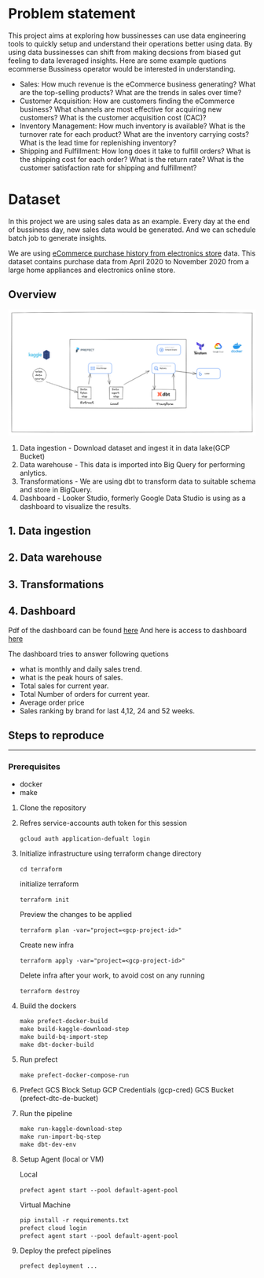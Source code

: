 # Problem statement
This project aims at exploring how bussinesses can use data engineering tools to quickly setup and understand their operations better using data. By using data bussinesses can shift from making decsions from biased gut feeling to data leveraged insights.
Here are some example quetions ecommerse Bussiness operator would be interested in understanding.
- Sales: How much revenue is the eCommerce business generating? What are the top-selling products? What are the trends in sales over time?
- Customer Acquisition: How are customers finding the eCommerce business? What channels are most effective for acquiring new customers? What is the customer acquisition cost (CAC)?
- Inventory Management: How much inventory is available? What is the turnover rate for each product? What are the inventory carrying costs? What is the lead time for replenishing inventory?
- Shipping and Fulfillment: How long does it take to fulfill orders? What is the shipping cost for each order? What is the return rate? What is the customer satisfaction rate for shipping and fulfillment?



# Dataset
In this project we are using sales data as an example. Every day at the end of bussiness day, new sales data would be generated. And we can schedule batch job to generate insights.

We are using [eCommerce purchase history from electronics store](https://www.kaggle.com/datasets/mkechinov/ecommerce-purchase-history-from-electronics-store) data. This dataset contains purchase data from April 2020 to November 2020 from a large home appliances and electronics online store. 

## Overview
![Architecture](./images/architecture.png)

1. Data ingestion - Download dataset and ingest it in data lake(GCP Bucket)
2. Data warehouse - This data is imported into Big Query for performing anlytics.
3. Transformations - We are using dbt to transform data to suitable schema and store in BigQuery.
4. Dashboard - Looker Studio, formerly Google Data Studio is using as a dashboard to visualize the results.

## 1. Data ingestion

## 2. Data warehouse

## 3. Transformations


## 4. Dashboard 
Pdf of the dashboard can be found [here](./05_dashboard/DE_Sales_Report.pdf)
And here is access to dashboard [here](https://lookerstudio.google.com/s/nZ_rDTE-aZg)

The dashboard tries to answer following quetions
- what is monthly and daily sales trend.
- what is the peak hours of sales.
- Total sales for current year. 
- Total Number of orders for current year.
- Average order price
- Sales ranking by brand for last 4,12, 24 and 52 weeks.


## Steps to reproduce
___
### Prerequisites
- docker
- make

1. Clone the repository
2. Refres service-accounts auth token for this session

    `gcloud auth application-defualt login`
    

3. Initialize infrastructure using terraform
    change directory

    `cd terraform`

    initialize terraform

    `terraform init`

    Preview the changes to be applied

    `terraform plan -var="project=<gcp-project-id>"`

    Create new infra

    `terraform apply -var="project=<gcp-project-id>"`


    Delete infra after your work, to avoid cost on any running

    `terraform destroy`

4. Build the dockers
    ```
    make prefect-docker-build
    make build-kaggle-download-step
    make build-bq-import-step
    make dbt-docker-build
    ```

5. Run prefect

    `make prefect-docker-compose-run`

6. Prefect GCS Block Setup
    GCP Credentials (gcp-cred)
    GCS Bucket (prefect-dtc-de-bucket)

7. Run the pipeline

    ```
    make run-kaggle-download-step
    make run-import-bq-step
    make dbt-dev-env
    ```

8. Setup Agent (local or VM)
    
    Local

    `prefect agent start --pool default-agent-pool`
    
    Virtual Machine

    ```
    pip install -r requirements.txt
    prefect cloud login
    prefect agent start --pool default-agent-pool
    ```
9. Deploy the prefect pipelines

    ```
    prefect deployment ...
    ```

